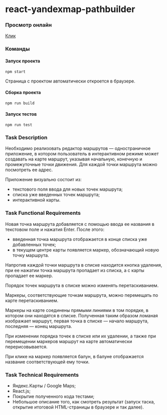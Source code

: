 # react-yandexmap-pathbuilder

### Просмотр онлайн 

[Клик](https://jupiterdev.github.io/react-yandexmap-pathbuilder/index.html "Клик для просмотра")

### Команды

#### Запуск проекта
    npm start
Страница с проектом автоматически откроется в браузере.
#### Сборка проекта
    npm run build
#### Запуск тестов
    npm run test

### Task Description

Необходимо реализовать редактор маршрутов — одностраничное приложение, в котором пользователь в интерактивном режиме может создавать на карте маршрут, указывая начальную, конечную и промежуточные точки движения. Для каждой точки маршрута можно посмотреть ее адрес.
  
Приложение визуально состоит из:
* текстового поля ввода для новых точек маршрута;
* списка уже введенных точек маршрута;
* интерактивной карты.

### Task Functional Requirements

Новая точка маршрута добавляется с помощью ввода ее названия в текстовом поле и нажатия Enter. После этого:
* введенная точка маршрута отображается в конце списка уже добавленных точек;
* в текущем центре карты появляется маркер, обозначающий новую точку маршрута.

Напротив каждой точки маршрута в списке находится кнопка удаления, при ее нажатии точка маршрута пропадает из списка, а с карты пропадает ее маркер.

Порядок точек маршрута в списке можно изменять перетаскиванием.

Маркеры, соответствующие точкам маршрута, можно перемещать по карте перетаскиванием.

Маркеры на карте соединены прямыми линиями в том порядке, в котором они находятся в списке. Полученная таким образом ломаная изображает маршрут, первая точка в списке — начало маршрута, последняя — конец маршрута.

При изменении порядка точек в списке или их удалении, а также при перемещении маркеров маршрут на карте автоматически перерисовывается.

При клике на маркер появляется балун, в балуне отображается название соответствующей ему точки.

### Task Technical Requirements

* Яндекс.Карты / Google Maps;
* React.js;
* Покрытие полученного кода тестами;
* Небольшое описание того, как смотреть результат (запуск таска, открытие итоговой HTML-страницы в браузере и так далее).
